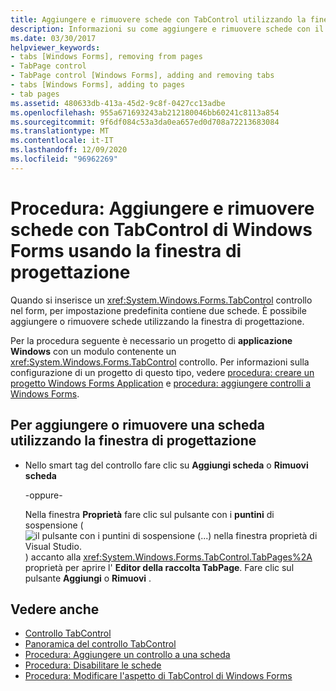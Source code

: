 ```yaml
---
title: Aggiungere e rimuovere schede con TabControl utilizzando la finestra di progettazione
description: Informazioni su come aggiungere e rimuovere schede con il controllo Windows Forms TabControl usando la finestra di progettazione.
ms.date: 03/30/2017
helpviewer_keywords:
- tabs [Windows Forms], removing from pages
- TabPage control
- TabPage control [Windows Forms], adding and removing tabs
- tabs [Windows Forms], adding to pages
- tab pages
ms.assetid: 480633db-413a-45d2-9c8f-0427cc13adbe
ms.openlocfilehash: 955a671693243ab212180046bb60241c8113a854
ms.sourcegitcommit: 9f6df084c53a3da0ea657ed0d708a72213683084
ms.translationtype: MT
ms.contentlocale: it-IT
ms.lasthandoff: 12/09/2020
ms.locfileid: "96962269"
---
```

# <a name="how-to-add-and-remove-tabs-with-the-windows-forms-tabcontrol-using-the-designer"></a>Procedura: Aggiungere e rimuovere schede con TabControl di Windows Forms usando la finestra di progettazione
Quando si inserisce un <xref:System.Windows.Forms.TabControl> controllo nel form, per impostazione predefinita contiene due schede. È possibile aggiungere o rimuovere schede utilizzando la finestra di progettazione.

 Per la procedura seguente è necessario un progetto di **applicazione Windows** con un modulo contenente un <xref:System.Windows.Forms.TabControl> controllo. Per informazioni sulla configurazione di un progetto di questo tipo, vedere [procedura: creare un progetto Windows Forms Application](/visualstudio/ide/step-1-create-a-windows-forms-application-project) e [procedura: aggiungere controlli a Windows Forms](how-to-add-controls-to-windows-forms.md).

## <a name="to-add-or-remove-a-tab-using-the-designer"></a>Per aggiungere o rimuovere una scheda utilizzando la finestra di progettazione

- Nello smart tag del controllo fare clic su **Aggiungi scheda** o **Rimuovi scheda**

     -oppure-

     Nella finestra **Proprietà** fare clic sul pulsante con i **puntini** di sospensione ( ![ il pulsante con i puntini di sospensione (...) nella finestra proprietà di Visual Studio. ](./media/visual-studio-ellipsis-button.png) ) accanto alla <xref:System.Windows.Forms.TabControl.TabPages%2A> proprietà per aprire l' **Editor della raccolta TabPage**. Fare clic sul pulsante **Aggiungi** o **Rimuovi** .

## <a name="see-also"></a>Vedere anche

- [Controllo TabControl](tabcontrol-control-windows-forms.md)
- [Panoramica del controllo TabControl](tabcontrol-control-overview-windows-forms.md)
- [Procedura: Aggiungere un controllo a una scheda](how-to-add-a-control-to-a-tab-page.md)
- [Procedura: Disabilitare le schede](how-to-disable-tab-pages.md)
- [Procedura: Modificare l'aspetto di TabControl di Windows Forms](how-to-change-the-appearance-of-the-windows-forms-tabcontrol.md)
